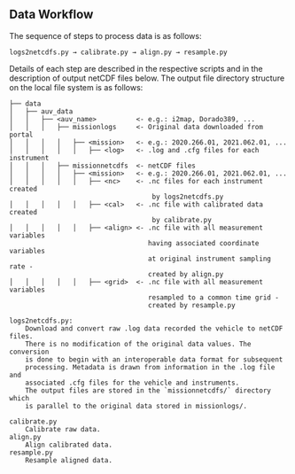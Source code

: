 ## Data Workflow

The sequence of steps to process data is as follows:

    logs2netcdfs.py → calibrate.py → align.py → resample.py

Details of each step are described in the respective scripts and in the
description of output netCDF files below. The output file directory structure
on the local file system is as follows:

    ├── data
    │   ├── auv_data
    │   │   ├── <auv_name>          <- e.g.: i2map, Dorado389, ...
    │   │   │   ├── missionlogs     <- Original data downloaded from portal
    │   │   │   │   ├── <mission>   <- e.g.: 2020.266.01, 2021.062.01, ...
    │   │   │   │   │   ├── <log>   <- .log and .cfg files for each instrument
    │   │   │   ├── missionnetcdfs  <- netCDF files
    │   │   │   │   ├── <mission>   <- e.g.: 2020.266.01, 2021.062.01, ...
    │   │   │   │   │   ├── <nc>    <- .nc files for each instrument created
                                        by logs2netcdfs.py
    │   │   │   │   │   ├── <cal>   <- .nc file with calibrated data created
                                        by calibrate.py
    │   │   │   │   │   ├── <align> <- .nc file with all measurement variables
                                       having associated coordinate variables
                                       at original instrument sampling rate -
                                       created by align.py
    │   │   │   │   │   ├── <grid>  <- .nc file with all measurement variables
                                       resampled to a common time grid -
                                       created by resample.py

    logs2netcdfs.py:
        Download and convert raw .log data recorded the vehicle to netCDF files.
        There is no modification of the original data values. The conversion
        is done to begin with an interoperable data format for subsequent
        processing. Metadata is drawn from information in the .log file and
        associated .cfg files for the vehicle and instruments.
        The output files are stored in the `missionnetcdfs/` directory which
        is parallel to the original data stored in missionlogs/.

    calibrate.py
        Calibrate raw data.
    align.py
        Align calibrated data.
    resample.py
        Resample aligned data.


